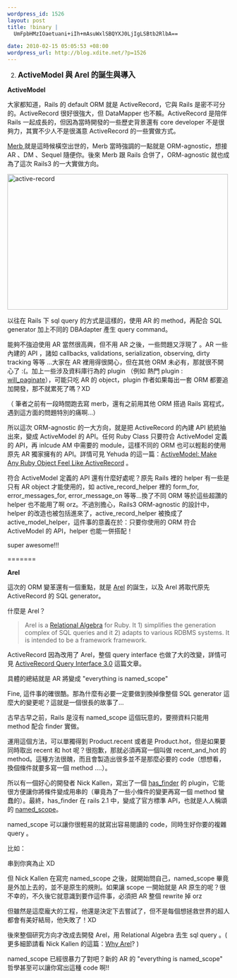 ```yaml
--- 
wordpress_id: 1526
layout: post
title: !binary |
  UmFpbHMzIOaetuani+iIh+mAsuWxlSBQYXJ0LjIgLSBtb2RlbA==

date: 2010-02-15 05:05:53 +08:00
wordpress_url: http://blog.xdite.net/?p=1526
---
```

2. <strong><big>ActiveModel 與 Arel 的誕生與導入</big></strong>

<strong>ActiveModel</strong>

大家都知道，Rails 的 default ORM 就是 ActiveRecord，它與 Rails 是密不可分的。ActiveRecord 很好很強大，但 DataMapper 也不賴。ActiveRecord 是陪伴 Rails 一起成長的，但因為當時開發的一些歷史背景還有 core developer 不是很夠力，其實不少人不是很滿意 ActiveRecord 的一些實做方式。

<a href="http://www.merbivore.com/">Merb </a>就是這時候橫空出世的，Merb 當時強調的一點就是 ORM-agnostic，想接 AR 、DM 、Sequel 隨便你。後來 Merb 跟 Rails 合併了，ORM-agnostic 就也成為了這次 Rails3 的一大實做方向。

<a href="http://www.flickr.com/photos/xdite/4357104166/" title="Flickr 上 xdite 的 active-record"><img src="http://farm5.static.flickr.com/4033/4357104166_67a7f1d3ae_o.png" width="500" height="307" alt="active-record" /></a>

以往在 Rails 下 sql query 的方式是這樣的，使用 AR 的 method，再配合 SQL generator 加上不同的 DBAdapter 產生 query command。

能夠不強迫使用 AR 當然很高興，但不用 AR 之後，一些問題又浮現了 。AR 一些內建的 API ，諸如 callbacks, validations, serialization, observing, dirty tracking 等等 ...大家在 AR 裡用得很開心，但在其他 ORM 未必有，那就很不開心了 :(。加上一些涉及資料庫行為的 plugin （例如 熱門 plugin : <a href="http://github.com/mislav/will_paginate">will_paginate</a>），可能只吃 AR 的 object，plugin 作者如果每出一套 ORM 都要追加開發，那不就累死了嗎？XD

（ 筆者之前有一段時間跑去寫 merb，還有之前用其他 ORM 搭過 Rails 寫程式，遇到這方面的問題特別的痛啊...）

所以這次 ORM-agnostic 的一大方向，就是把 ActiveRecord 的內建 API 統統抽出來，變成 ActiveModel 的 API。任何 Ruby Class 只要符合 ActiveModel 定義的 API，再 inlcude AM 中需要的 module，這樣不同的 ORM 也可以輕鬆的使用原先 AR 獨家擁有的 API。詳情可見 Yehuda 的這一篇：<a href="http://yehudakatz.com/2010/01/10/activemodel-make-any-ruby-object-feel-like-activerecord/">ActiveModel: Make Any Ruby Object Feel Like ActiveRecord</a>
。

符合 ActiveModel 定義的 API 還有什麼好處呢？原先 Rails 裡的 helper 有一些是只有 AR object 才能使用的，如 active_record_helper 裡的 form_for, error_messages_for, error_message_on 等等...換了不同 ORM 等於這些超讚的 helper 也不能用了啊 orz。不過別擔心，Rails3 ORM-agnostic 的設計中，helper 的改造也被包括進來了，active_record_helper 被換成了 active_model_helper，這件事的意義在於：只要你使用的 ORM 符合 ActiveModel 的 API，helper 也能一併搭配！

super awesome!!!

=======

<strong>Arel</strong>

這次的 ORM 變革還有一個重點，就是 <a href="http://github.com/rails/arel#readme">Arel</a> 的誕生，以及 Arel 將取代原先 ActiveRecord 的 SQL generator。

什麼是 Arel？

<blockquote>Arel is a <a href="http://en.wikipedia.org/wiki/Relational_algebra">Relational Algebra</a> for Ruby. It 1) simplifies the generation complex of SQL queries and it 2) adapts to various RDBMS systems. It is intended to be a framework framework.</blockquote>

ActiveRecord 因為改用了 Arel，整個 query interface 也做了大的改變，詳情可見 <a href="http://m.onkey.org/2010/1/22/active-record-query-interface">ActiveRecord Query Interface 3.0</a> 這篇文章。

具體的總結就是 AR 將變成 "everything is named_scope"

Fine, 這件事的確很酷。那為什麼有必要一定要做到換掉像整個 SQL generator 這麼大的變更呢？這就是一個很長的故事了...

古早古早之前，Rails 是沒有 named_scope 這個玩意的，要撈資料只能用 method 配合 finder 實做。

<script src="http://gist.github.com/304240.js?file=product.rb"></script>

運用這個方法，可以單獨得到 Product.recent 或者是 Product.hot，但是如果要同時取出 recent 和 hot 呢？很抱歉，那就必須再寫一個叫做 recent_and_hot 的 method。這種方法很醜，而且會製造出很多並不是那麼必要的 code（想想看，換個條件就要多寫一個 method ....）。

所以有一個好心的開發者 Nick Kallen，寫出了一個 <a href="http://ryandaigle.com/articles/2008/3/24/what-s-new-in-edge-rails-has-finder-functionality">has_finder</a> 的 plugin，它能很方便讓你將條件變成用串的（畢竟為了一些小條件的變更再寫一個 method 蠻蠢的）。最終，has_finder 在 rails 2.1 中，變成了官方標準 API，也就是人人稱頌的 <a href="http://www.scribd.com/doc/4019122/Rails-21-">named_scope</a>。

<script src="http://gist.github.com/304248.js?file=product.rb"></script>

named_scope 可以讓你很輕易的就寫出容易閱讀的 code，同時生好你要的複雜 query 。

比如：<script src="http://gist.github.com/304258.js?file=product.rb"></script>

串到你爽為止 XD

但 Nick Kallen 在寫完 named_scope 之後，就開始問自己，named_scope 畢竟是外加上去的，並不是原生的規則。如果讓 scope 一開始就是 AR 原生的呢？很不幸的，不久後它就意識到要作這件事，必須把 AR 整個 rewrite 掉 orz

但雖然是這麼龐大的工程，他還是決定下去嘗試了，但不是每個想拯救世界的超人都會有美好結局，他失敗了！XD

後來整個研究方向才改成去開發 Arel，用 Relational Algebra 去生 sql query 。( 更多細節請看 Nick Kallen 的這篇：<a href="http://magicscalingsprinkles.wordpress.com/2010/01/28/why-i-wrote-arel/">Why Arel</a>? )

named_scope 已經很暴力了對吧？新的 AR 的 "everything is named_scope" 哲學甚至可以讓你寫出這種 code 啊!!   <script src="http://gist.github.com/304259.js?file=product.rb"></script>
